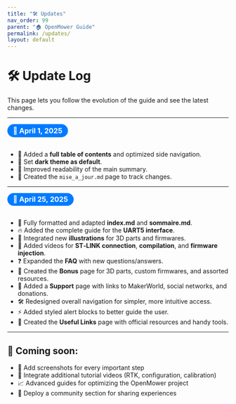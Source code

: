 ```yaml
---
title: "🛠️ Updates"
nav_order: 99
parent: "🏠 OpenMower Guide"
permalink: /updates/
layout: default
---
```


# 🛠️ Update Log

This page lets you follow the evolution of the guide and see the latest changes.

---

<div class="badge-date">📅 April 1, 2025</div>

- 🔧 Added a **full table of contents** and optimized side navigation.
- 🎨 Set **dark theme as default**.
- 🧭 Improved readability of the main summary.
- 🧩 Created the `mise_a_jour.md` page to track changes.

---

<div class="badge-date">📅 April 25, 2025</div>

- 📜 Fully formatted and adapted **index.md** and **sommaire.md**.
- 🔥 Added the complete guide for the **UART5 interface**.
- 📸 Integrated new **illustrations** for 3D parts and firmwares.
- 🎥 Added videos for **ST‑LINK connection**, **compilation**, and **firmware injection**.
- ❓ Expanded the **FAQ** with new questions/answers.
- 🧰 Created the **Bonus** page for 3D parts, custom firmwares, and assorted resources.
- 💖 Added a **Support** page with links to MakerWorld, social networks, and donations.
- 🛠️ Redesigned overall navigation for simpler, more intuitive access.
- ⚡ Added styled alert blocks to better guide the user.
- 🔗 Created the **Useful Links** page with official resources and handy tools.

---

## 🚀 Coming soon:

- 📸 Add screenshots for every important step
- 🎥 Integrate additional tutorial videos (RTK, configuration, calibration)
- 📈 Advanced guides for optimizing the OpenMower project
- 🤝 Deploy a community section for sharing experiences

<style>
.badge-date {
  display: inline-block;
  background: #007BFF;
  color: white;
  padding: 0.3em 0.8em;
  border-radius: 20px;
  font-weight: bold;
  margin-bottom: 1em;
  font-size: 1rem;
}
</style>
